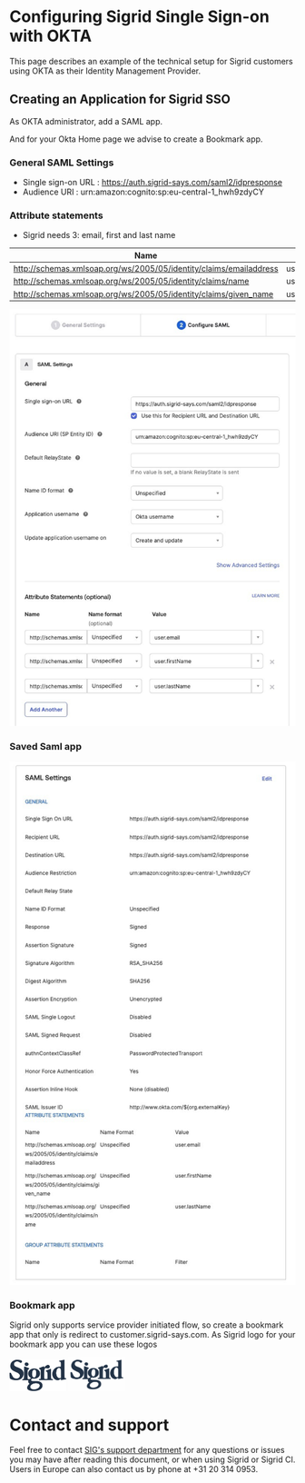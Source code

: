 Configuring Sigrid Single Sign-on with OKTA
===============================================

This page describes an example of the technical setup for Sigrid customers using OKTA as their Identity Management Provider.

## Creating an Application for Sigrid SSO
As OKTA administrator, add a SAML app. 

And for your Okta Home page we advise to create a Bookmark app.  
### General SAML Settings

- Single sign-on URL : https://auth.sigrid-says.com/saml2/idpresponse
- Audience URI : urn:amazon:cognito:sp:eu-central-1_hwh9zdyCY

### Attribute statements

- Sigrid needs 3: email, first and last name

| Name | Value |
| ----------- | ----------|
| http://schemas.xmlsoap.org/ws/2005/05/identity/claims/emailaddress  | user.email  |
| http://schemas.xmlsoap.org/ws/2005/05/identity/claims/name   | user.lastName  |
| http://schemas.xmlsoap.org/ws/2005/05/identity/claims/given_name   | user.firstName  |




<img src="../images/okta-attribute-statements.png" width="800" /><br />

### Saved Saml app

<img src="../images/okta-saml-settings.png" width="800" /><br />

### Bookmark app
Sigrid only supports service provider initiated flow, so create a bookmark app that only is redirect to customer.sigrid-says.com.
As Sigrid logo for your bookmark app you can use these logos

<img src="../images/sigrid-logo-black.svg" width="100" />
<img src="../images/sigrid-logo.png" width="100" />



# Contact and support
Feel free to contact [SIG's support department](mailto:support@softwareimprovementgroup.com) for any questions or issues you may have after reading this document, or when using Sigrid or Sigrid CI. Users in Europe can also contact us by phone at +31 20 314 0953.
